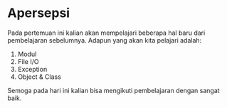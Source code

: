 # Apersepsi

Pada pertemuan ini kalian akan mempelajari beberapa hal baru dari pembelajaran sebelumnya.
Adapun yang akan kita pelajari adalah:

1. Modul
2. File I/O
3. Exception
4. Object & Class

Semoga pada hari ini kalian bisa mengikuti pembelajaran dengan sangat baik.
